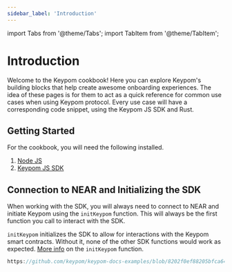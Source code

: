 ```yaml
---
sidebar_label: 'Introduction'
---
```

import Tabs from '@theme/Tabs';
import TabItem from '@theme/TabItem';

# Introduction
Welcome to the Keypom cookbook! Here you can explore Keypom's building blocks that help create awesome onboarding experiences. The idea of these pages is for them to act as a quick reference for common use cases when using Keypom protocol. Every use case will have a corresponding code snippet, using the Keypom JS SDK and Rust. 
## Getting Started
For the cookbook, you will need the following installed. 
1. [Node JS](https://docs.npmjs.com/downloading-and-installing-node-js-and-npm)  
2. [Keypom JS SDK](https://github.com/keypom/keypom-js#getting-started)


## Connection to NEAR and Initializing the SDK
When working with the SDK, you will always need to connect to NEAR and initiate Keypom using the `initKeypom` function. This will always be the first function you call to interact with the SDK. 

`initKeypom` initializes the SDK to allow for interactions with the Keypom smart contracts. Without it, none of the other SDK functions would work as expected. [More info](../keypom-sdk/Core/modules.md#initkeypom) on the `initKeypom` function.

```js reference
https://github.com/keypom/keypom-docs-examples/blob/8202f0ef88205bfca644ccf5d4d3cfb460f88f15/basic-tutorials/simple-drop/simple-example.js#L10-L35
```
